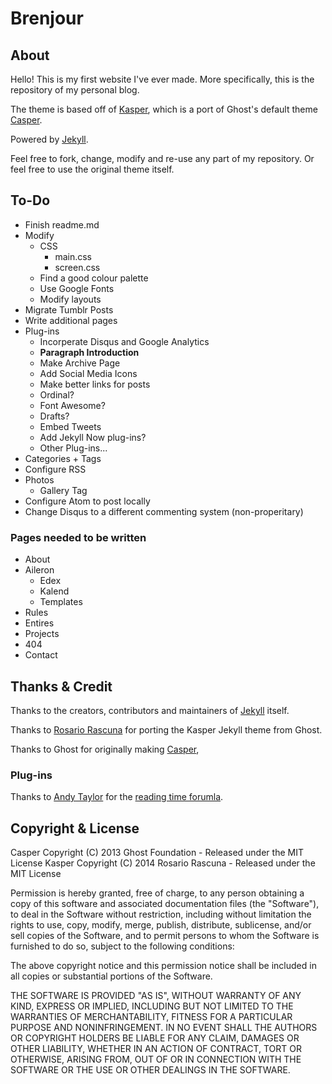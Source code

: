 
# Brenjour

## About

Hello! This is my first website I've ever made. More specifically, this is the repository of my personal blog. 

The theme is based off of [Kasper](https://github.com/rosario/kasper), which is a port of Ghost's default theme [Casper](https://github.com/tryghost/casper). 

Powered by [Jekyll](http://jekyllrb.com).

Feel free to fork, change, modify and re-use any part of my repository. Or feel free to use the original theme itself.

## To-Do

* Finish readme.md
* Modify
  * CSS
    * main.css
    * screen.css
  * Find a good colour palette
  * Use Google Fonts
  * Modify layouts
* Migrate Tumblr Posts
* Write additional pages
* Plug-ins
  * Incorperate Disqus and Google Analytics
  * **Paragraph Introduction**
  * Make Archive Page
  * Add Social Media Icons
  * Make better links for posts
  * Ordinal?
  * Font Awesome?
  * Drafts?
  * Embed Tweets
  * Add Jekyll Now plug-ins?
  * Other Plug-ins...
* Categories + Tags
* Configure RSS
* Photos
  * Gallery Tag
* Configure Atom to post locally
* Change Disqus to a different commenting system (non-properitary)

### Pages needed to be written

* About
* Aileron
  * Edex
  * Kalend
  * Templates
* Rules
* Entires
* Projects
* 404
* Contact

## Thanks & Credit

Thanks to the creators, contributors and maintainers of [Jekyll](https://github.com/jekyll/jekyll) itself.

Thanks to [Rosario Rascuna](https://github.com/rosario) for porting the Kasper Jekyll theme from Ghost.

Thanks to Ghost for originally making [Casper](https://github.com/TryGhost/Casper),

### Plug-ins

Thanks to [Andy Taylor](https://andytaylor.me/) for the [reading time forumla](https://andytaylor.me/2013/04/07/reading-time/).

## Copyright & License

Casper Copyright (C) 2013 Ghost Foundation - Released under the MIT License
Kasper Copyright (C) 2014 Rosario  Rascuna - Released under the MIT License

Permission is hereby granted, free of charge, to any person obtaining a copy of this software and associated documentation files (the "Software"), to deal in the Software without restriction, including without limitation the rights to use, copy, modify, merge, publish, distribute, sublicense, and/or sell copies of the Software, and to permit persons to whom the Software is furnished to do so, subject to the following conditions:

The above copyright notice and this permission notice shall be included in all copies or substantial portions of the Software.

THE SOFTWARE IS PROVIDED "AS IS", WITHOUT WARRANTY OF ANY KIND, EXPRESS OR IMPLIED, INCLUDING BUT NOT LIMITED TO THE WARRANTIES OF MERCHANTABILITY, FITNESS FOR A PARTICULAR PURPOSE AND
NONINFRINGEMENT. IN NO EVENT SHALL THE AUTHORS OR COPYRIGHT HOLDERS BE LIABLE FOR ANY CLAIM, DAMAGES OR OTHER LIABILITY, WHETHER IN AN ACTION OF CONTRACT, TORT OR OTHERWISE, ARISING FROM, OUT OF OR IN CONNECTION WITH THE SOFTWARE OR THE USE OR OTHER DEALINGS IN THE SOFTWARE.